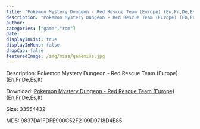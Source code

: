```yaml
---
title: "Pokemon Mystery Dungeon - Red Rescue Team (Europe) (En,Fr,De,Es,It)"
description: "Pokemon Mystery Dungeon - Red Rescue Team (Europe) (En,Fr,De,Es,It)"
author: 
categories: ["game","rom"]
date: 
displayInList: true
displayInMenu: false
dropCap: false
featuredImage: /img/miss/gamemiss.jpg
---
```


Description: Pokemon Mystery Dungeon - Red Rescue Team (Europe) (En,Fr,De,Es,It)

Download: <a style="text-decoration:underline;" href="https://mega.nz/#!OXZWzISb!OLXJIPEj6dahhJkfqNxIGjS-H6JpFiE0DGPkMHJgimM" target = "_blank" rel = "nofollow" > Pokemon Mystery Dungeon - Red Rescue Team (Europe) (En,Fr,De,Es,It)</a>

Size: 33554432

MD5: 9837DA1FDFE900C52F2109D9718D4E85

